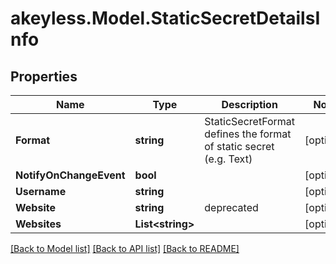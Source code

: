 # akeyless.Model.StaticSecretDetailsInfo

## Properties

Name | Type | Description | Notes
------------ | ------------- | ------------- | -------------
**Format** | **string** | StaticSecretFormat defines the format of static secret (e.g. Text) | [optional] 
**NotifyOnChangeEvent** | **bool** |  | [optional] 
**Username** | **string** |  | [optional] 
**Website** | **string** | deprecated | [optional] 
**Websites** | **List&lt;string&gt;** |  | [optional] 

[[Back to Model list]](../README.md#documentation-for-models) [[Back to API list]](../README.md#documentation-for-api-endpoints) [[Back to README]](../README.md)

